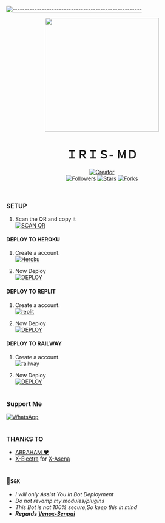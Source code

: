 [![-----------------------------------------------------](https://raw.githubusercontent.com/andreasbm/readme/master/assets/lines/colored.png)](#table-of-contents)
<div align="center" class= "main"> 
  <img src="https://imgur.com/D60nScQ.jpg" width="300" height="300"/>
  <h1>ＩＲＩＳ- ＭＤ</h1>

<a href="https://github.com/V-E-N-O-X"><img title="Creator" src="https://img.shields.io/badge/Creator-VENOX-red.svg?style=for-the-badge&logo=github"></a>
<br>
<a href="https://github.com/V-E-N-O-X?tab=followers"><img title="Followers" src="https://img.shields.io/github/followers/V-E-N-O-X?color=green&style=flat-square"></a>
<a href="https://github.com/V-E-N-O-X/IRIS-MD/stargazers/"><img title="Stars" src="https://img.shields.io/github/stars/V-E-N-O-X/IRIS-MD?color=white&style=flat-square"></a>
<a href="https://github.com/V-E-N-O-X/IRIS-MD/network/members"><img title="Forks" src="https://img.shields.io/github/forks/V-E-N-O-X/IRIS-MD?color=yellow&style=flat-square"></a>
<div align="left"
<br><br>
  
### SETUP

1. Scan the QR and copy it
    <br>
<a href='https://iris.alphasoft.org/' target="_blank"><img alt='SCAN QR' src='https://img.shields.io/badge/Scan_qr-100000?style=for-the-badge&logo=scan&logoColor=white&labelColor=black&color=black'/></a>

#### DEPLOY TO HEROKU 

1. Create a account.
    <br>
<a href='https://signup.heroku.com/' target="_blank"><img alt='Heroku' src='https://img.shields.io/badge/-Create-black?style=for-the-badge&logo=heroku&logoColor=white'/></a>

2. Now Deploy
    <br>
<a href='https://iris.alphasoft.org/deploy' target="_blank"><img alt='DEPLOY' src='https://img.shields.io/badge/-DEPLOY-black?style=for-the-badge&logo=heroku&logoColor=white'/></a>

#### DEPLOY TO REPLIT

1. Create a account.
    <br>
<a href='https://replit.com/signup' target="_blank"><img alt='replit' src='https://img.shields.io/badge/-Create-black?style=for-the-badge&logo=replit&logoColor=orange'/></a>

2. Now Deploy
    <br>
<a href='https://replit.com/github/V-E-N-O-X/IRIS-MD' target="_blank"><img alt='DEPLOY' src='https://img.shields.io/badge/-DEPLOY-black?style=for-the-badge&logo=replit&logoColor=orange'/></a>

#### DEPLOY TO RAILWAY

1. Create a account.
    <br>
<a href='https://railway.app/login' target="_blank"><img alt='railway' src='https://img.shields.io/badge/-Create-black?style=for-the-badge&logo=railway&logoColor=white'/></a>

2. Now Deploy
    <br>
<a href='https://railway.app/template/12FD9C?referralCode=Wbbu1p' target="_blank"><img alt='DEPLOY' src='https://img.shields.io/badge/-DEPLOY-black?style=for-the-badge&logo=railway&logoColor=white'/></a>
<br><br>

### Support Me

<a href="https://whatsapp.com/channel/0029VaHt1710AgWB1B0Lkg0Q"><img alt="WhatsApp" src="https://img.shields.io/badge/-Whatsapp%20Channel-white?style=for-the-badge&logo=whatsapp&logoColor=black"/></a>
<br><br>

  ### THANKS TO
- [ABRAHAM ❤️](https://github.com/abrahamdw882) <br>
- [X-Electra](https://github.com/X-Electra) for [X-Asena](https://github.com/X-Electra/X-Asena)
<br><br>

### 📮```S&K```

- *I will only Assist You in Bot Deployment*
- *Do not revamp my modules/plugins*
- *This Bot is not 100% secure,So keep this in mind*
- ***Regards [Venox-Senpai](https://github.com/V-E-N-O-X)***

  

